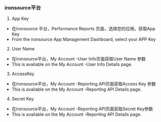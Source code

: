 ### ironsource平台

1.   App Key
- 在ironsource 平台，Performance Reports 页面，选择您的应用，获取App Key
- From the ironsource App Management Dashboard, select your APP  Key
2.  User Name  
- 在ironsource平台，My Account -User Info页面获取User Name 参数
- This is available on the My Account -User Info Details page.
3.  AccessKey 
- 在ironsource平台，My Account -Reporting API页面获取Access Key 参数
- This is available on the My Account -Reporting API Details page.
4.  Secret Key 
- 在ironsource平台，My Account -Reporting API页面获取Secret Key参数
- This is available on the My Account -Reporting API Details page.